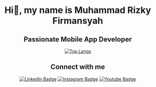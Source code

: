 <h1 align="center">Hi👋, my name is Muhammad Rizky Firmansyah</h1>
<h2 align="center">Passionate Mobile App Developer</h2>

<div align="center">

[![Top Langs](https://github-readme-stats.vercel.app/api/top-langs/?username=RizkyFirman00&layout=donut-vertical&theme=yeblu)](https://github.com/RizkyFirman00/github-readme-stats&theme=yeblu)

</div>

<!-- Conecct section -->
<h2 align="center">Connect with me </h3>
<p align="center">
<a href="https://www.linkedin.com/in/muhammad-rizky-firmansyah-850b37130/">
  <img src="https://img.shields.io/badge/Muhammad Rizky Firmansyah-0077B5?style=for-the-badge&logo=linkedin&logoColor=white;link=https://www.linkedin.com/in/muhammad-rizky-firmansyah-850b37130/" alt="LinkedIn Badge"></a> 
<a href="https://www.instagram.com/rizkyfirman07/">
  <img src="https://img.shields.io/badge/@rizkyfirman07 -black?style=for-the-badge&logo=instagram&logoColor=purple;link=https://www.instagram.com/rizkyfirman07/" alt="Instagram Badge"></a>
<a href="https://www.youtube.com/@damantine6574">
  <img src="https://img.shields.io/badge/Damantine -red?style=for-the-badge&logo=youtube&logoColor=red;link=https://www.instagram.com/rizkyfirman07/" alt="Youtube Badge"></a>
</p>
<!-- Conecct section: END -->
